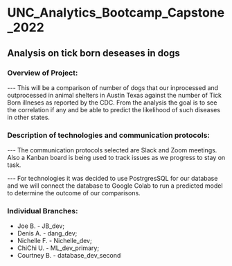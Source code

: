 # UNC_Analytics_Bootcamp_Capstone_2022

## Analysis on tick born deseases in dogs

### Overview of Project:
--- This will be a comparison of number of dogs that our inprocessed and outprocessed in animal shelters in Austin Texas against the number of Tick Born illneses as reported by the CDC. From the analysis the goal is to see the correlation if any and be able to predict the likelihood of such diseases in other states.

### Description of technologies and communication protocols:
--- The communication protocols selected are Slack and Zoom meetings. Also a Kanban board is being used to track issues as we progress to stay on task. 

--- For technologies it was decided to use PostrgresSQL for our database and we will connect the database to Google Colab to run a predicted model to determine the outcome of our comparisons.

### Individual Branches:
- Joe B. - JB_dev;
- Denis A. - dang_dev; 
- Nichelle F. - Nichelle_dev; 
- ChiChi U. - ML_dev_primary; 
- Courtney B. - database_dev_second
